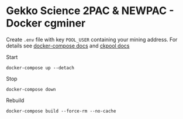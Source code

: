 # Gekko Science 2PAC & NEWPAC - Docker cgminer

Create `.env` file with key `POOL_USER` containing your mining address.
For details see [docker-compose docs](https://docs.docker.com/compose/environment-variables/#the-env-file) and
[ckpool docs](http://solo.ckpool.org/)

Start
```
docker-compose up --detach
```

Stop
```
docker-compose down
```

Rebuild
```
docker-compose build --force-rm --no-cache
```
